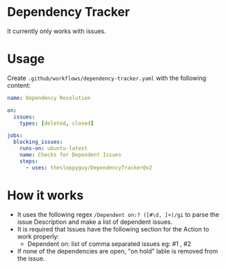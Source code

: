 # Dependency Tracker

It currently only works with issues.

# Usage

Create `.github/workflows/dependency-tracker.yaml` with the following content:

```yaml
name: Dependency Resolution

on:
  issues:
    types: [deleted, closed]

jobs:
  blocking_issues:
    runs-on: ubuntu-latest
    name: Checks for Dependent Issues
    steps:
      - uses: thesloppyguy/DependencyTracker@v2
```

# How it works

- It uses the following regex `/Dependent on:? ([#\d, ]+)/gi` to parse the issue Description and make a list of dependent issues.
- It is required that Issues have the following section for the Action to work properly:
  - Dependent on: list of comma separated issues eg: #1 , #2
- If none of the dependencies are open, "on hold" lable is removed from the issue.
